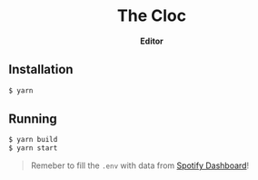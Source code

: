 <h1 align="center">The Cloc</h1>
<p align="center"><b>Editor</b></p>

## Installation

```bash
$ yarn
```

## Running

```bash
$ yarn build
$ yarn start
```

> Remeber to fill the `.env` with data from [Spotify Dashboard](https://developer.spotify.com/dashboard/)!
